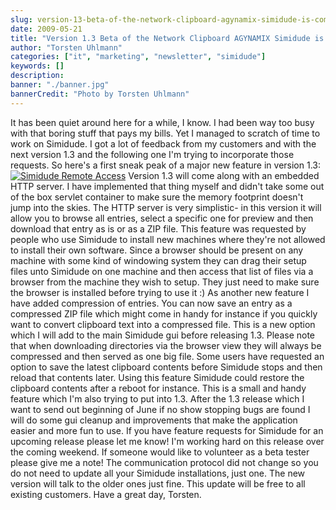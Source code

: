 ```yaml
---
slug: version-13-beta-of-the-network-clipboard-agynamix-simidude-is-coming
date: 2009-05-21
title: "Version 1.3 Beta of the Network Clipboard AGYNAMIX Simidude is coming"
author: "Torsten Uhlmann"
categories: ["it", "marketing", "newsletter", "simidude"]
keywords: []
description:
banner: "./banner.jpg"
bannerCredit: "Photo by Torsten Uhlmann"
---
```


It has been quiet around here for a while, I know. I had been way too busy with that boring stuff that pays my bills. Yet I managed to scratch of time to work on Simidude. I got a lot of feedback from my customers and with the next version 1.3 and the following one I'm trying to incorporate those requests. So here's a first sneak peak of a major new feature in version 1.3: [![](/img/uploads/2009/05/simidude-remote-access.jpg "Simidude Remote Access")](/img/uploads/2009/05/simidude-remote-access.jpg) Version 1.3 will come along with an embedded HTTP server. I have implemented that thing myself and didn't take some out of the box servlet container to make sure the memory footprint doesn't jump into the skies. The HTTP server is very simplistic- in this version it will allow you to browse all entries, select a specific one for preview and then download that entry as is or as a ZIP file. This feature was requested by people who use Simidude to install new machines where they're not allowed to install their own software. Since a browser should be present on any machine with some kind of windowing system they can drag their setup files unto Simidude on one machine and then access that list of files via a browser from the machine they wish to setup. They just need to make sure the browser is installed before trying to use it :) As another new feature I have added compression of entries. You can now save an entry as a compressed ZIP file which might come in handy for instance if you quickly want to convert clipboard text into a compressed file. This is a new option which I will add to the main Simidude gui before releasing 1.3. Please note that when downloading directories via the browser view they will always be compressed and then served as one big file. Some users have requested an option to save the latest clipboard contents before Simidude stops and then reload that contents later. Using this feature Simidude could restore the clipboard contents after a reboot for instance. This is a small and handy feature which I'm also trying to put into 1.3. After the 1.3 release which I want to send out beginning of June if no show stopping bugs are found I will do some gui cleanup and improvements that make the application easier and more fun to use. If you have feature requests for Simidude for an upcoming release please let me know! I'm working hard on this release over the coming weekend. If someone would like to volunteer as a beta tester please give me a note! The communication protocol did not change so you do not need to update all your Simidude installations, just one. The new version will talk to the older ones just fine. This update will be free to all existing customers. Have a great day, Torsten.
